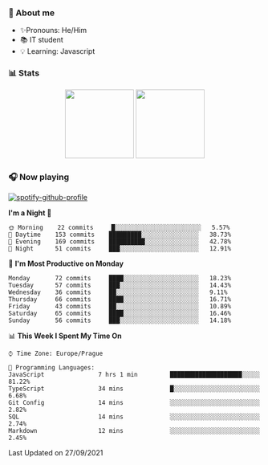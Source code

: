 ### 👋 About me

- ✨Pronouns: He/Him
- 📚 IT student
- 💡 Learning: Javascript

### 📊 Stats
<p align="center">
  <img height="137px" src="https://github-readme-stats-ashy-seven.vercel.app/api?username=Nanoslav&count_private=true&theme=dark&show_icons=true" />
  <img height="137px" src="https://github-readme-stats-ashy-seven.vercel.app/api/top-langs?username=Nanoslav&count_private=true&layout=compact&theme=dark" />
</p>

### 🎧 Now playing
[![spotify-github-profile](https://spotify-github-profile.vercel.app/api/view?uid=g509347fts6blldcmm8uxhzib&cover_image=true&theme=novatorem)](https://spotify-github-profile.vercel.app/api/view?uid=g509347fts6blldcmm8uxhzib&redirect=true)

<!--START_SECTION:waka-->
**I'm a Night 🦉** 

```text
🌞 Morning    22 commits     █░░░░░░░░░░░░░░░░░░░░░░░░   5.57% 
🌆 Daytime    153 commits    █████████░░░░░░░░░░░░░░░░   38.73% 
🌃 Evening    169 commits    ██████████░░░░░░░░░░░░░░░   42.78% 
🌙 Night      51 commits     ███░░░░░░░░░░░░░░░░░░░░░░   12.91%

```
📅 **I'm Most Productive on Monday** 

```text
Monday       72 commits     ████░░░░░░░░░░░░░░░░░░░░░   18.23% 
Tuesday      57 commits     ███░░░░░░░░░░░░░░░░░░░░░░   14.43% 
Wednesday    36 commits     ██░░░░░░░░░░░░░░░░░░░░░░░   9.11% 
Thursday     66 commits     ████░░░░░░░░░░░░░░░░░░░░░   16.71% 
Friday       43 commits     ██░░░░░░░░░░░░░░░░░░░░░░░   10.89% 
Saturday     65 commits     ████░░░░░░░░░░░░░░░░░░░░░   16.46% 
Sunday       56 commits     ███░░░░░░░░░░░░░░░░░░░░░░   14.18%

```


📊 **This Week I Spent My Time On** 

```text
⌚︎ Time Zone: Europe/Prague

💬 Programming Languages: 
JavaScript               7 hrs 1 min         ████████████████████░░░░░   81.22% 
TypeScript               34 mins             █░░░░░░░░░░░░░░░░░░░░░░░░   6.68% 
Git Config               14 mins             ░░░░░░░░░░░░░░░░░░░░░░░░░   2.82% 
SQL                      14 mins             ░░░░░░░░░░░░░░░░░░░░░░░░░   2.74% 
Markdown                 12 mins             ░░░░░░░░░░░░░░░░░░░░░░░░░   2.45%

```


 Last Updated on 27/09/2021
<!--END_SECTION:waka-->

<!--
**Nanoslav/Nanoslav** is a ✨ _special_ ✨ repository because its `README.md` (this file) appears on your GitHub profile.

Here are some ideas to get you started:

- 🔭 I’m currently working on ...
- 🌱 I’m currently learning ...
- 👯 I’m looking to collaborate on ...
- 🤔 I’m looking for help with ...
- 💬 Ask me about ...
- 📫 How to reach me: ...
- 😄 Pronouns: ...
- ⚡ Fun fact: ...
-->
